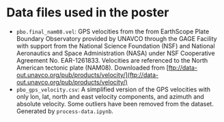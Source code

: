 # Data files used in the poster

* `pbo.final_nam08.vel`: GPS velocities from the from EarthScope Plate Boundary
  Observatory provided by UNAVCO through the GAGE Facility with support from
  the National Science Foundation (NSF) and National Aeronautics and Space
  Administration (NASA) under NSF Cooperative Agreement No. EAR-1261833.
  Velocities are referenced to the North American tectonic plate (NAM08).
  Downloaded from [ftp://data-out.unavco.org/pub/products/velocity/](ftp://data-out.unavco.org/pub/products/velocity/)
* `pbo_gps_velocity.csv`: A simplified version of the GPS velocities with only
  lon, lat, north and east velocity components, and azimuth and absolute
  velocity. Some outliers have been removed from the dataset. Generated by
  `process-data.ipynb`.

